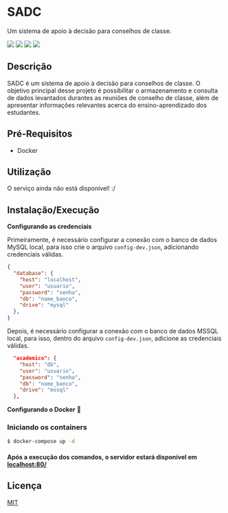 # SADC
Um sistema de apoio à decisão para conselhos de classe.

![](https://img.shields.io/github/issues/AlexandreL0pes/sadc)
![](https://img.shields.io/github/forks/AlexandreL0pes/sadc)
![](https://img.shields.io/github/stars/AlexandreL0pes/sadc)
![](https://img.shields.io/github/license/AlexandreL0pes/sadc)

## Descrição 

SADC é um sistema de apoio à decisão para conselhos de classe. O objetivo principal desse projeto é possibilitar o armazenamento e consulta de dados levantados durantes as reuniões de conselho de classe, além de apresentar informações relevantes acerca do ensino-aprendizado dos estudantes.

## Pré-Requisitos
- Docker 

## Utilização 
O serviço ainda não está disponível! :/

## Instalação/Execução

**Configurando as credenciais** 

Primeiramente, é necessário configurar a conexão com o banco de dados MySQL local, para isso crie o arquivo `config-dev.json`, adicionando credenciais válidas.
```json
{
  "database": {
    "host": "localhost",
    "user": "usuario",
    "password": "senha",
    "db": "nome_banco",
    "drive": "mysql"
  },
}
```

Depois, é necessário configurar a conexão com o banco de dados MSSQL local, para isso, dentro do arquivo `config-dev.json`, adicione as credenciais válidas.
```json
  "academico": {
    "host": "db",
    "user": "usuario",
    "password": "senha",
    "db": "nome_banco",
    "drive": "mssql"
  },

```

**Configurando o Docker** 🐳

### Iniciando os containers
```bash
$ docker-compose up -d
```

#### Após a execução dos comandos, o servidor estará disponível em [localhost:80/](http://localhost:80/)

## Licença

[MIT](https://opensource.org/licenses/MIT)


